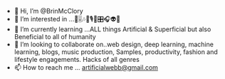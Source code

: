 - 👋 Hi, I’m @BrinMcClory
- 👀 I’m interested in ...🎹🎚️🎶🎵🎙️🎸🎛️🎧👽👾
- 🌱 I’m currently learning ...ALL things Artificial & Superficial but also Beneficial to all of humanity 
- 💞️ I’m looking to collaborate on..web design, deep learning, machine learning, blogs, music production, Samples, productivity, fashion and lifestyle engagements. Hacks of all genres  
- 📫 How to reach me ... artificialwebb@gmail.com

<!---
BrinMcClory/BrinMcClory is a ✨ special ✨ repository because its `README.md` (this file) appears on your GitHub profile.
You can click the Preview link to take a look at your changes.
--->
